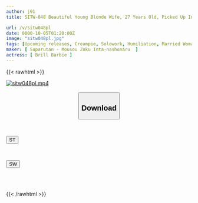 ```yaml
---
author: j91
title: SITW-048 Beautiful Young Blonde Wife, 27 Years Old, Picked Up In Hungary. She's Super Cute And Flashy, But She Has Little Experience. She's Been Married For Three Years And Is Sexless. One Afternoon, This Frustrated Housewife Asks, "Ma'am, Do You Want To Try Having Sex With Me Raw?" Brill Barbie

url: /v/sitw048pl
date: 0000-10-05T01:20:00Z
image: "sitw048pl.jpg"
tags: [Upcoming releases, Creampie, Solowork, Humiliation, Married Woman, Nampa, White Actress	]
maker: [ Suparutan - Mousou Zoku Inta-nashonaru  ]
actress: [ Brill Barbie ]
---
```



{{< rawhtml >}}

<div class="video" data-videoid="pending_link_2.html">
    <a href="javascript:;">
        <img src="/v/sitw048pl/sitw048pl.jpg" width="WIDTH" height="HEIGHT" alt="sitw048pl.mp4" loading="lazy">
    </a>
</div>

<script type="text/javascript" src="https://j91.asia/asset/on-demand-pend.js"></script>

<br>
  <link rel="stylesheet" href="https://j91.asia/asset/bs5.css">
  
  <center>
  <button class="btn btn-primary" type="button" data-bs-toggle="collapse" data-bs-target=".multi-collapse" aria-expanded="false" aria-controls="multiCollapseExample1 multiCollapseExample2"><h2>Download</h2></button></center>
</p>
<div class="row">
  <div class="col">
    <div class="collapse multi-collapse" id="multiCollapseExample1">
      <div class="card card-body">
	      	      <br>
<div class="buttons">  
<p><a href="https://j91.asia/pending_link_2.html" target="_blank"><button class="btn-hover color-3"><i class="fa fa-download"></i> ST</button></a></p></div>
    </div>
  </div>
</div>
  <div class="col">
    <div class="collapse multi-collapse" id="multiCollapseExample2">
      <div class="card card-body">
	      <br>
<div class="buttons">
<p><a href="https://j91.asia/pending_link_2.html" target="_blank"><button class="btn-hover color-2"><i class="fa fa-download"></i> SW</button></a></p></div>
<br><br>
      </div>
    </div>
  </div>
</div>

{{< /rawhtml >}}